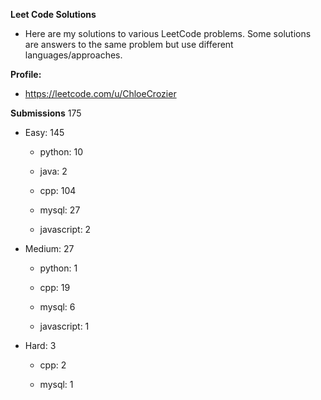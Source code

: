 **Leet Code Solutions**

- Here are my solutions to various LeetCode problems. Some solutions are answers to the same problem but use different languages/approaches.

**Profile:**

- https://leetcode.com/u/ChloeCrozier


**Submissions** 175
- Easy: 145

  -  python: 10

  -  java: 2

  -  cpp: 104

  -  mysql: 27

  -  javascript: 2


- Medium: 27

  -  python: 1

  -  cpp: 19

  -  mysql: 6

  -  javascript: 1


- Hard: 3

  -  cpp: 2

  -  mysql: 1